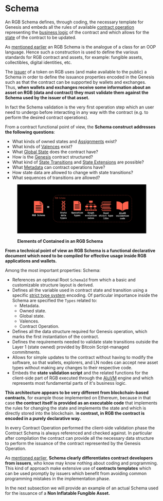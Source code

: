 # Schema

An RGB Schema defines, through coding, the necessary template for Genesis and embeds all the rules of available [contract operation](../../annexes/glossary.md#contract-operation) representing the [business logic](../../annexes/glossary.md#business-logic) of the contract and which allows for the [state](../../annexes/glossary.md#contract-state) of the contract to be updated.

As [mentioned earlier](../schema-interface.md) an RGB Schema is the analogue of a class for an OOP language. Hence such a construction is used to define the various standards for RGB contract and assets, for example: fungible assets, collectibles, digital identities, etc.

The [issuer](../../annexes/glossary.md#contract-participant) of a token on RGB uses (and make available to the public) a Schema in order to define the issuance properties encoded in the Genesis such as that the contract can be supported by wallets and exchanges. Thus, **when wallets and exchanges receive some information about an asset on RGB (data and contract) they must validate them against the Schema used by the issuer of that asset.**

In fact the Schema validation is the very first operation step which an user need to undergo before interacting in any way with the contract (e.g. to perform the desired contract operations).

From a contract functional point of view, the **Schema construct addresses the following questions**:

* What kinds of owned states and [Assignments](../../annexes/glossary.md#assignment) exist?
* What kinds of [Valences](../../annexes/glossary.md#valency) exist?
* What [Global State](../../rgb-state-and-operations/components-of-a-contract-operation.md#global-state) does the contract have?
* How is the [Genesis](../../annexes/glossary.md#genesis) contract structured?
* What kind of [State Transitions](../../annexes/glossary.md#state-transition) and [State Extensions](../../annexes/glossary.md#state-extension) are possible?
* What [Metadata](../../rgb-state-and-operations/components-of-a-contract-operation.md#metadata) can contract operations have?
* How state data are allowed to change with state transitions?
* What sequences of transitions are allowed?

<figure><img src="../../.gitbook/assets/schema-components (2).png" alt=""><figcaption><p><strong>Elements of Contained in an RGB Schema</strong></p></figcaption></figure>

**From a technical point of view an RGB Schema is a functional declarative document which need to be compiled for effective usage inside RGB applications and wallets.**

Among the most important properties: Schema:

* References an optional Root `SchemaId` from which a basic and customizable structure layout is derived.
* Defines all the variable used in contract state and transition using a specific [strict type system](https://www.strict-types.org/) encoding. Of particular importance inside the Schema are specified the `Types` related to:
  * Metadata.
  * Owned state.
  * Global state.
  * Valences.
  * Contract Operation.
* Defines all the data structure required for Genesis operation, which marks the first instantiation of the contract.
* Defines the requirements needed to validate state transitions outside the Layer 1 (state owned) provided by Bitcoin Script-managed commitments.
* Allows for simple updates to the contract without having to modify the software, so that wallets, explorers, and LN nodes can accept new asset types without making any changes to their respective code.
* Embeds the **state validation script** and the related functions for the client-side part of RGB executed through the [AluVM](../../annexes/glossary.md#aluvm) engine and which represents most fundamental parts of it's business logic.

**This architecture appears to be very different from blockchain-based contracts**, for example those implemented on Ethereum, because in that case **the contract itself is provided as an executable code** that implements the rules for changing the state and implements the state and which is directly stored into the blockchain. I**n contrast, in RGB the contract is encoded in a purely declarative way.**

In every Contract Operation performed the client-side validation phase the Contract Schema is always referenced and checked against. In particular after compilation the contract can provide all the necessary data structure to perform the issuance of the contract represented by the Genesis Operation.

As [mentioned earlier](../../rgb-state-and-operations/features-of-rgb-state.md#the-validation-ownership-paradigm-in-rgb), **Schema clearly differentiates contract developers from issuers**, who know may know nothing about coding and programming. This kind of approach make extensive use of **contracts templates** which can be used promptly by issuers which benefit from avoiding common programming mistakes in the implementation phase.

In the next subsection we will provide an example of an actual Schema used for the issuance of a **Non Inflatable Fungible Asset.**
